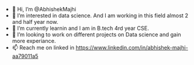 - 👋 Hi, I’m @AbhishekMajhi
- 👀 I’m interested in data science. And I am working in this field almost 2 and half year now.
- 🌱 I’m currently learnin and I am in B.tech 4rd year CSE.
- 💞️ I’m looking to work on different projects on Data science and gain more experiance.
- 📫 Reach me on linked in https://www.linkedin.com/in/abhishek-majhi-aa79011a5

